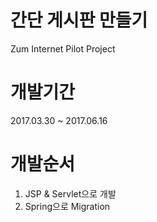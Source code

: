 # 간단 게시판 만들기
Zum Internet Pilot Project

# 개발기간
2017.03.30 ~ 2017.06.16

# 개발순서
1. JSP & Servlet으로 개발
2. Spring으로 Migration
